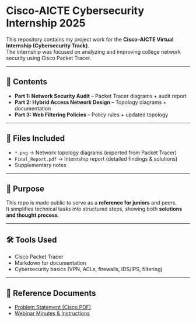 # Cisco-AICTE Cybersecurity Internship 2025  

This repository contains my project work for the **Cisco–AICTE Virtual Internship (Cybersecurity Track)**.  
The internship was focused on analyzing and improving college network security using Cisco Packet Tracer.  

---

## 📌 Contents  
- **Part 1: Network Security Audit** – Packet Tracer diagrams + audit report  
- **Part 2: Hybrid Access Network Design** – Topology diagrams + documentation  
- **Part 3: Web Filtering Policies** – Policy rules + updated topology  

---

## 📂 Files Included  
- `*.png` → Network topology diagrams (exported from Packet Tracer)  
- `Final_Report.pdf` → Internship report (detailed findings & solutions)  
- Supplementary notes  

---

## 🎯 Purpose  
This repo is made public to serve as a **reference for juniors** and peers.  
It simplifies technical tasks into structured steps, showing both **solutions and thought process**.  

---

## 🛠️ Tools Used  
- Cisco Packet Tracer  
- Markdown for documentation  
- Cybersecurity basics (VPN, ACLs, firewalls, IDS/IPS, filtering)


---

## 📑 Reference Documents
- [Problem Statement (Cisco PDF)](https://github.com/CosmicStorm09/CISCO-Virtual-Internship-Program-2025---Problem-Statement-for-Cyber-Security-stream/blob/4700433787e818fc15fd288b2abecd44d4dc5b5e/Problem%20Statement%20(Cisco%20PDF).pdf)
- [Webinar Minutes & Instructions](https://github.com/CosmicStorm09/CISCO-Virtual-Internship-Program-2025---Problem-Statement-for-Cyber-Security-stream/blob/94801f7196d037eba2ed8d5cc48e429e711052bc/Webinar%20Minutes%20%26%20%20Instructions.pdf)



